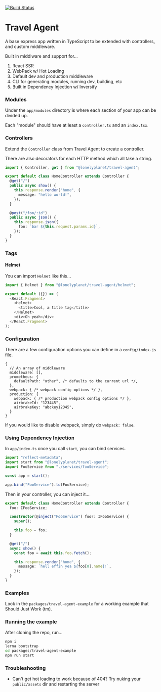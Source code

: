 [![Build Status](https://travis-ci.org/lonelyplanet/travel-agent.svg?branch=master)](https://travis-ci.org/lonelyplanet/travel-agent)

# Travel Agent

A base express app written in TypeScript to be extended with controllers, and custom middleware.

Built in middlware and support for...

1. React SSR
1. WebPack w/ Hot Loading
1. Default dev and production middleware
1. CLI for generating modules, running dev, building, etc
1. Built in Dependency Injection w/ Inversify

### Modules

Under the `app/modules` directory is where each section of your app can be divided up.

Each "module" should have at least a `controller.ts` and an `index.tsx`.

### Controllers

Extend the `Controller` class from Travel Agent to create a controller.

There are also decorators for each HTTP method which all take a string.

```ts
import { Controller, get } from "@lonelyplanet/travel-agent";

export default class HomeController extends Controller {
  @get("/")
  public async show() {
    this.response.render("home", {
      message: "hello world!",
    });
  }

  @post("/foo/:id")
  public async json() {
    this.response.json({
      foo: `bar ${this.request.params.id}`,
    });
  }
}
```

### Tags

#### Helmet

You can import `Helmet` like this...

```ts
import { Helmet } from "@lonelyplanet/travel-agent/helmet";

export default ({}) => (
  <React.Fragment>
    <Helmet>
      <title>Cool, a title tag</title>
    </Helmet>
    <div>Oh yeah</div>
  </React.Fragment>
);
```

### Configuration

There are a few configuration options you can define in a `config/index.js` file.

```
{
  // An array of middleware
  middleware: [],
  prometheus: {
    defaultPath: "other", /* defaults to the current url */,
  },
  webpack: { /* webpack config options */ },
  production: {
    webpack: { /* production webpack config options */ },
    airbrakeId: "123445",
    airbrakeKey: "abckey12345",
  }
}
```

If you would like to disable webpack, simply do `webpack: false`.

### Using Dependency Injection

In `app/index.ts` once you call `start`, you can bind services.

```ts
import "reflect-metadata";
import start from "@lonelyplanet/travel-agent";
import FooService from "./services/fooService";

const app = start();

app.bind("FooService").to(FooService);
```

Then in your controller, you can inject it...

```ts
export default class HomeController extends Controller {
  foo: IFooService;

  constructor(@inject("FooService") foo?: IFooService) {
    super();

    this.foo = foo;
  }

  @get("/")
  async show() {
    const foo = await this.foo.fetch();

    this.response.render("home", {
      message: `hell effin yea ${foo[0].name}!`,
    });
  }
}
```

### Examples

Look in the `packages/travel-agent-example` for a working example that Should Just Work (tm).

### Running the example

After cloning the repo, run...

```bash
npm i
lerna bootstrap
cd packages/travel-agent-example
npm run start
```

### Troubleshooting

* Can't get hot loading to work because of 404? Try nuking your `public/assets` dir and restarting the server

